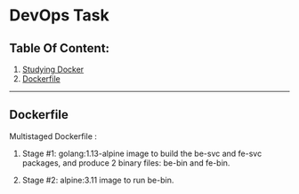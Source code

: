 # DevOps Task 

## Table Of Content:
1. [Studying Docker](Docker.md)
2. [Dockerfile](#dockerfile)


<hr>

## Dockerfile

Multistaged Dockerfile :
1. Stage #1: golang:1.13-alpine image to build the be-svc and fe-svc packages, and produce 2 binary files: be-bin and fe-bin.

2. Stage #2: alpine:3.11 image to run be-bin.
